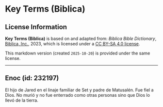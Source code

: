 # Key Terms (Biblica)

## License Information

**Key Terms (Biblica)** is based on and adapted from: _Biblica Bible Dictionary_, [Biblica, Inc.](https://www.biblica.com/), 2023, which is licensed under a [CC BY-SA 4.0 license](https://creativecommons.org/licenses/by-sa/4.0/legalcode.en).

This markdown version (created `2025-10-20`) is provided under the same license.



--------------------------------

## Enoc (id: 232197)

El hijo de Jared en el linaje familiar de Set y padre de Matusalén. Fue fiel a Dios. No murió y no fue enterrado como otras personas sino que Dios lo llevó de la tierra.


